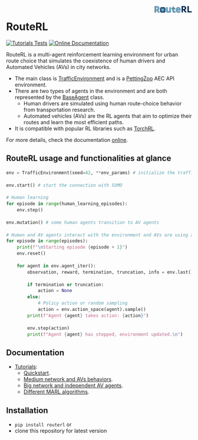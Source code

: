 <img src="docs/_static/logo.png" align="right" width="20%"/>

# RouteRL

[![Tutorials Tests](https://github.com/COeXISTENCE-PROJECT/RouteRL/actions/workflows/test_tutorials.yml/badge.svg)](https://github.com/COeXISTENCE-PROJECT/RouteRL/actions/workflows/test_tutorials.yml)
[![Online Documentation](https://github.com/COeXISTENCE-PROJECT/RouteRL/actions/workflows/documentation.yml/badge.svg)](https://github.com/COeXISTENCE-PROJECT/RouteRL/actions/workflows/documentation.yml)

<!-- start intro -->

RouteRL is a multi-agent reinforcement learning environment for urban route choice that simulates the coexistence of human drivers and Automated Vehicles (AVs) in city networks. 

- The main class is [TrafficEnvironment](https://github.com/COeXISTENCE-PROJECT/RouteRL/blob/main/routerl/environment/environment.py) and is a [PettingZoo](https://pettingzoo.farama.org/index.html) AEC API environment.
- There are two types of agents in the environment and are both represented by the [BaseAgent](https://github.com/COeXISTENCE-PROJECT/RouteRL/blob/3d2ca55e4474eee062f161c42f47a212b3936377/routerl/environment/agent.py#L14) class.
  - Human drivers are simulated using human route-choice behavior from transportation research.
  - Automated vehicles (AVs) are the RL agents that aim to optimize their routes and learn the most efficient paths.
- It is compatible with popular RL libraries such as [TorchRL](https://pytorch.org/rl/stable/tutorials/torchrl_demo.html).

<!-- end intro -->

For more details, check the documentation [online](https://coexistence-project.github.io/RouteRL/).

## RouteRL usage and functionalities at glance

```python
env = TrafficEnvironment(seed=42, **env_params) # initialize the traffic environment

env.start() # start the connection with SUMO

# Human learning 
for episode in range(human_learning_episodes): 
    env.step()

env.mutation() # some human agents transition to AV agents

# Human and AV agents interact with the environment and AVs are using a random policy
for episode in range(episodes): 
    print(f"\nStarting episode {episode + 1}")
    env.reset()
    
    for agent in env.agent_iter():
        observation, reward, termination, truncation, info = env.last()

        if termination or truncation:
            action = None
        else:
            # Policy action or random sampling
            action = env.action_space(agent).sample()
        print(f"Agent {agent} takes action: {action}")
        
        env.step(action)
        print(f"Agent {agent} has stepped, environment updated.\n")

```


## Documentation


* [Tutorials](https://github.com/COeXISTENCE-PROJECT/RouteRL/tree/main/tutorials):
  * [Quickstart](https://github.com/COeXISTENCE-PROJECT/RouteRL/tree/main/tutorials/1_Quickstart_TraffficEnvironment_Introduction).
  * [Medium network and AVs behaviors](https://github.com/COeXISTENCE-PROJECT/RouteRL/tree/main/tutorials/2_MediumNetwork_AVsBehaviors_TorchRL_CollaborativeAlgorithms).
  * [Big network and independent AV agents](https://github.com/COeXISTENCE-PROJECT/RouteRL/tree/main/tutorials/3_BiggerNetwork_IndependentAgents).
  * [Different MARL algorithms](https://github.com/COeXISTENCE-PROJECT/RouteRL/tree/main/tutorials/4_CsomorNetwork_DifferentMARLAlgorithms).


## Installation

<!-- start installation -->

- `pip install routerl` or
- clone this repository for latest version
 
<!-- end installation -->  

